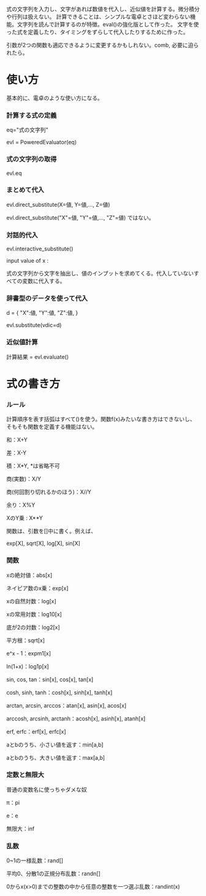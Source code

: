 式の文字列を入力し、文字があれば数値を代入し、近似値を計算する。微分積分や行列は扱えない。
計算できることは、シンプルな電卓とさほど変わらない機能。文字列を読んで計算するのが特徴。eval()の強化版として作った。
文字を使った式を定義したり、タイミングをずらして代入したりするために作った。

引数が2つの関数も適応できるように変更するかもしれない。comb,
必要に迫られたら。



# 使い方

基本的に、電卓のような使い方になる。

### 計算する式の定義

eq="式の文字列"

evl = PoweredEvaluator(eq)

### 式の文字列の取得

evl.eq

### まとめて代入

evl.direct_substitute(X=値, Y=値,..., Z=値)

evl.direct_substitute("X"=値, "Y"=値,..., "Z"=値)
ではない。

### 対話的代入

evl.interactive_substitute()

input value of x : 

式の文字列から文字を抽出し、値のインプットを求めてくる。代入していないすべての変数に代入する。

### 辞書型のデータを使って代入

d = {
  "X":値,
  "Y":値,
  "Z":値,
}

evl.substitute(vdic=d)

### 近似値計算

計算結果 = evl.evaluate()




# 式の書き方

### ルール

計算順序を表す括弧はすべて()を使う。関数f(x)みたいな書き方はできないし、そもそも関数を定義する機能はない。

和：X+Y

差：X-Y

積：X*Y, *は省略不可

商(実数)：X/Y

商(何回割り切れるかのほう)：X//Y

余り：X%Y

XのY乗 : X**Y


関数は、引数を[]中に書く。例えば、

exp[X], sqrt[X], log[X], sin[X]



### 関数
xの絶対値：abs[x]

ネイピア数のx乗：exp[x]

xの自然対数：log[x]

xの常用対数：log10[x]

底が2の対数：log2[x]

平方根：sqrt[x]

e^x - 1：expm1[x]

ln(1+x)：log1p[x]

sin, cos, tan：sin[x], cos[x], tan[x]

cosh, sinh, tanh：cosh[x], sinh[x], tanh[x]

arctan, arcsin, arccos：atan[x], asin[x], acos[x]

arccosh, arcsinh, arctanh：acosh[x], asinh[x], atanh[x]

erf, erfc：erf[x], erfc[x]

aとbのうち、小さい値を返す：min[a,b]

aとbのうち、大きい値を返す：max[a,b]


### 定数と無限大
普通の変数名に使っちゃダメな奴

π：pi

e：e

無限大：inf


### 乱数
0~1の一様乱数：rand[]

平均0、分散1の正規分布乱数：randn[]

0からx(x>0)までの整数の中から任意の整数を一つ選ぶ乱数：randint(x)
